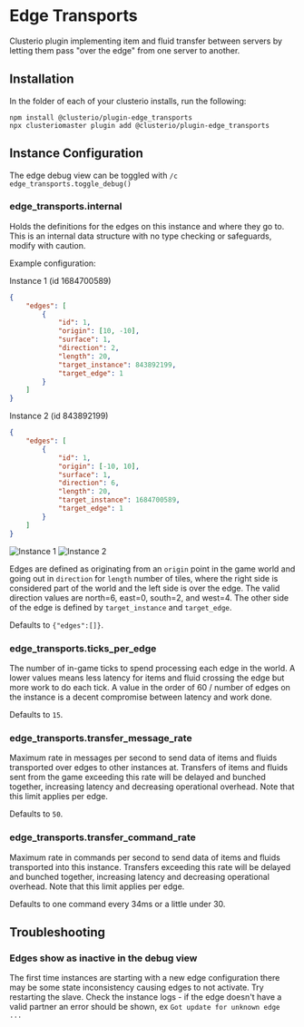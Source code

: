 Edge Transports
===============

Clusterio plugin implementing item and fluid transfer between servers by
letting them pass "over the edge" from one server to another.

Installation
----------------------

In the folder of each of your clusterio installs, run the following:

    npm install @clusterio/plugin-edge_transports
    npx clusteriomaster plugin add @clusterio/plugin-edge_transports

Instance Configuration
----------------------

The edge debug view can be toggled with `/c edge_transports.toggle_debug()`

### edge_transports.internal

Holds the definitions for the edges on this instance and where they go
to.  This is an internal data structure with no type checking or
safeguards, modify with caution.

Example configuration:

Instance 1 (id 1684700589)
```json
{
    "edges": [
        {
            "id": 1,
            "origin": [10, -10],
            "surface": 1,
            "direction": 2,
            "length": 20,
            "target_instance": 843892199,
            "target_edge": 1
        }
    ]
}
```

Instance 2 (id 843892199)
```json
{
    "edges": [
        {
            "id": 1,
            "origin": [-10, 10],
            "surface": 1,
            "direction": 6,
            "length": 20,
            "target_instance": 1684700589,
            "target_edge": 1
        }
    ]
}
```

![Instance 1](https://i.imgur.com/mnpQmEL.png)
![Instance 2](https://i.imgur.com/SbsNDsn.png)

Edges are defined as originating from an `origin` point in the game
world and going out in `direction` for `length` number of tiles, where
the right side is considered part of the world and the left side is over
the edge.  The valid direction values are north=6, east=0, south=2, and
west=4.  The other side of the edge is defined by `target_instance` and
`target_edge`.

Defaults to `{"edges":[]}`.


### edge_transports.ticks_per_edge

The number of in-game ticks to spend processing each edge in the world.
A lower values means less latency for items and fluid crossing the edge
but more work to do each tick.  A value in the order of 60 / number of
edges on the instance is a decent compromise between latency and work
done.

Defaults to `15`.


### edge_transports.transfer_message_rate

Maximum rate in messages per second to send data of items and fluids
transported over edges to other instances at.  Transfers of items and
fluids sent from the game exceeding this rate will be delayed and
bunched together, increasing latency and decreasing operational
overhead.  Note that this limit applies per edge.

Defaults to `50`.


### edge_transports.transfer_command_rate

Maximum rate in commands per second to send data of items and fluids
transported into this instance.  Transfers exceeding this rate will be
delayed and bunched together, increasing latency and decreasing
operational overhead.  Note that this limit applies per edge.

Defaults to one command every 34ms or a little under 30.

Troubleshooting
----------------------

### Edges show as inactive in the debug view

The first time instances are starting with a new edge configuration there 
may be some state inconsistency causing edges to not activate. Try restarting 
the slave. Check the instance logs - if the edge doesn't have a valid partner 
an error should be shown, ex `Got update for unknown edge ...`
